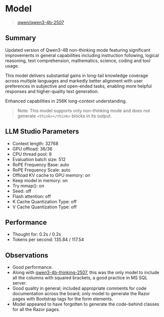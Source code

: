 # Model

> [qwen/qwen3-4b-2507](https://lmstudio.ai/models/qwen/qwen3-4b-2507)

## Summary

Updated version of Qwen3-4B non-thinking mode featuring significant improvements in general capabilities including instruction following, logical reasoning, text comprehension, mathematics, science, coding and tool usage.

This model delivers substantial gains in long-tail knowledge coverage across multiple languages and markedly better alignment with user preferences in subjective and open-ended tasks, enabling more helpful responses and higher-quality text generation.

Enhanced capabilities in 256K long-context understanding.

> Note: This model supports only non-thinking mode and does not generate `<think></think>` blocks in its output.

## LLM Studio Parameters

- Context length: 32768
- GPU offload: 36/36
- CPU thread pool: 9
- Evaluation batch size: 512
- RoPE Frequency Base: auto
- RoPE Frequency Scale: auto
- Offload KV cache to GPU memory: on
- Keep model in memory: on
- Try mmap(): on
- Seed: off
- Flash attention: off
- K Cache Quantization Type: off
- V Cache Quantization Type: off

## Performance

- Thought for: 0.2s / 0.2s
- Tokens per second: 135.84 / 117.54

## Observations

- Good performance.
- Along with [qwen3-4b-thinking-2507](/qwen3-4b-thinking-2507/readme.md), this was the only model to include all the columns with squared brackets, a good practice in MS SQL server.
- Good quality in general; included appropriate comments for code documentation across the board; only model to generate the Razor pages with Bootstrap tags for the form elements.
- Model appeared to have forgotten to generate the code-behind classes for all the Razor pages.
